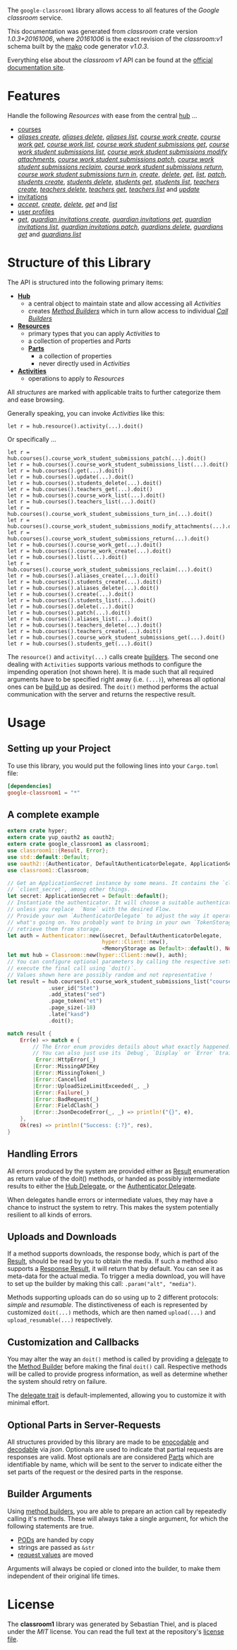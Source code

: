 <!---
DO NOT EDIT !
This file was generated automatically from 'src/mako/api/README.md.mako'
DO NOT EDIT !
-->
The `google-classroom1` library allows access to all features of the *Google classroom* service.

This documentation was generated from *classroom* crate version *1.0.3+20161006*, where *20161006* is the exact revision of the *classroom:v1* schema built by the [mako](http://www.makotemplates.org/) code generator *v1.0.3*.

Everything else about the *classroom* *v1* API can be found at the
[official documentation site](https://developers.google.com/classroom/).
# Features

Handle the following *Resources* with ease from the central [hub](https://docs.rs/google-classroom1/1.0.3+20161006/google_classroom1/struct.Classroom.html) ... 

* [courses](https://docs.rs/google-classroom1/1.0.3+20161006/google_classroom1/struct.Course.html)
 * [*aliases create*](https://docs.rs/google-classroom1/1.0.3+20161006/google_classroom1/struct.CourseAliaseCreateCall.html), [*aliases delete*](https://docs.rs/google-classroom1/1.0.3+20161006/google_classroom1/struct.CourseAliaseDeleteCall.html), [*aliases list*](https://docs.rs/google-classroom1/1.0.3+20161006/google_classroom1/struct.CourseAliaseListCall.html), [*course work create*](https://docs.rs/google-classroom1/1.0.3+20161006/google_classroom1/struct.CourseCourseWorkCreateCall.html), [*course work get*](https://docs.rs/google-classroom1/1.0.3+20161006/google_classroom1/struct.CourseCourseWorkGetCall.html), [*course work list*](https://docs.rs/google-classroom1/1.0.3+20161006/google_classroom1/struct.CourseCourseWorkListCall.html), [*course work student submissions get*](https://docs.rs/google-classroom1/1.0.3+20161006/google_classroom1/struct.CourseCourseWorkStudentSubmissionGetCall.html), [*course work student submissions list*](https://docs.rs/google-classroom1/1.0.3+20161006/google_classroom1/struct.CourseCourseWorkStudentSubmissionListCall.html), [*course work student submissions modify attachments*](https://docs.rs/google-classroom1/1.0.3+20161006/google_classroom1/struct.CourseCourseWorkStudentSubmissionModifyAttachmentCall.html), [*course work student submissions patch*](https://docs.rs/google-classroom1/1.0.3+20161006/google_classroom1/struct.CourseCourseWorkStudentSubmissionPatchCall.html), [*course work student submissions reclaim*](https://docs.rs/google-classroom1/1.0.3+20161006/google_classroom1/struct.CourseCourseWorkStudentSubmissionReclaimCall.html), [*course work student submissions return*](https://docs.rs/google-classroom1/1.0.3+20161006/google_classroom1/struct.CourseCourseWorkStudentSubmissionReturnCall.html), [*course work student submissions turn in*](https://docs.rs/google-classroom1/1.0.3+20161006/google_classroom1/struct.CourseCourseWorkStudentSubmissionTurnInCall.html), [*create*](https://docs.rs/google-classroom1/1.0.3+20161006/google_classroom1/struct.CourseCreateCall.html), [*delete*](https://docs.rs/google-classroom1/1.0.3+20161006/google_classroom1/struct.CourseDeleteCall.html), [*get*](https://docs.rs/google-classroom1/1.0.3+20161006/google_classroom1/struct.CourseGetCall.html), [*list*](https://docs.rs/google-classroom1/1.0.3+20161006/google_classroom1/struct.CourseListCall.html), [*patch*](https://docs.rs/google-classroom1/1.0.3+20161006/google_classroom1/struct.CoursePatchCall.html), [*students create*](https://docs.rs/google-classroom1/1.0.3+20161006/google_classroom1/struct.CourseStudentCreateCall.html), [*students delete*](https://docs.rs/google-classroom1/1.0.3+20161006/google_classroom1/struct.CourseStudentDeleteCall.html), [*students get*](https://docs.rs/google-classroom1/1.0.3+20161006/google_classroom1/struct.CourseStudentGetCall.html), [*students list*](https://docs.rs/google-classroom1/1.0.3+20161006/google_classroom1/struct.CourseStudentListCall.html), [*teachers create*](https://docs.rs/google-classroom1/1.0.3+20161006/google_classroom1/struct.CourseTeacherCreateCall.html), [*teachers delete*](https://docs.rs/google-classroom1/1.0.3+20161006/google_classroom1/struct.CourseTeacherDeleteCall.html), [*teachers get*](https://docs.rs/google-classroom1/1.0.3+20161006/google_classroom1/struct.CourseTeacherGetCall.html), [*teachers list*](https://docs.rs/google-classroom1/1.0.3+20161006/google_classroom1/struct.CourseTeacherListCall.html) and [*update*](https://docs.rs/google-classroom1/1.0.3+20161006/google_classroom1/struct.CourseUpdateCall.html)
* [invitations](https://docs.rs/google-classroom1/1.0.3+20161006/google_classroom1/struct.Invitation.html)
 * [*accept*](https://docs.rs/google-classroom1/1.0.3+20161006/google_classroom1/struct.InvitationAcceptCall.html), [*create*](https://docs.rs/google-classroom1/1.0.3+20161006/google_classroom1/struct.InvitationCreateCall.html), [*delete*](https://docs.rs/google-classroom1/1.0.3+20161006/google_classroom1/struct.InvitationDeleteCall.html), [*get*](https://docs.rs/google-classroom1/1.0.3+20161006/google_classroom1/struct.InvitationGetCall.html) and [*list*](https://docs.rs/google-classroom1/1.0.3+20161006/google_classroom1/struct.InvitationListCall.html)
* [user profiles](https://docs.rs/google-classroom1/1.0.3+20161006/google_classroom1/struct.UserProfile.html)
 * [*get*](https://docs.rs/google-classroom1/1.0.3+20161006/google_classroom1/struct.UserProfileGetCall.html), [*guardian invitations create*](https://docs.rs/google-classroom1/1.0.3+20161006/google_classroom1/struct.UserProfileGuardianInvitationCreateCall.html), [*guardian invitations get*](https://docs.rs/google-classroom1/1.0.3+20161006/google_classroom1/struct.UserProfileGuardianInvitationGetCall.html), [*guardian invitations list*](https://docs.rs/google-classroom1/1.0.3+20161006/google_classroom1/struct.UserProfileGuardianInvitationListCall.html), [*guardian invitations patch*](https://docs.rs/google-classroom1/1.0.3+20161006/google_classroom1/struct.UserProfileGuardianInvitationPatchCall.html), [*guardians delete*](https://docs.rs/google-classroom1/1.0.3+20161006/google_classroom1/struct.UserProfileGuardianDeleteCall.html), [*guardians get*](https://docs.rs/google-classroom1/1.0.3+20161006/google_classroom1/struct.UserProfileGuardianGetCall.html) and [*guardians list*](https://docs.rs/google-classroom1/1.0.3+20161006/google_classroom1/struct.UserProfileGuardianListCall.html)




# Structure of this Library

The API is structured into the following primary items:

* **[Hub](https://docs.rs/google-classroom1/1.0.3+20161006/google_classroom1/struct.Classroom.html)**
    * a central object to maintain state and allow accessing all *Activities*
    * creates [*Method Builders*](https://docs.rs/google-classroom1/1.0.3+20161006/google_classroom1/trait.MethodsBuilder.html) which in turn
      allow access to individual [*Call Builders*](https://docs.rs/google-classroom1/1.0.3+20161006/google_classroom1/trait.CallBuilder.html)
* **[Resources](https://docs.rs/google-classroom1/1.0.3+20161006/google_classroom1/trait.Resource.html)**
    * primary types that you can apply *Activities* to
    * a collection of properties and *Parts*
    * **[Parts](https://docs.rs/google-classroom1/1.0.3+20161006/google_classroom1/trait.Part.html)**
        * a collection of properties
        * never directly used in *Activities*
* **[Activities](https://docs.rs/google-classroom1/1.0.3+20161006/google_classroom1/trait.CallBuilder.html)**
    * operations to apply to *Resources*

All *structures* are marked with applicable traits to further categorize them and ease browsing.

Generally speaking, you can invoke *Activities* like this:

```Rust,ignore
let r = hub.resource().activity(...).doit()
```

Or specifically ...

```ignore
let r = hub.courses().course_work_student_submissions_patch(...).doit()
let r = hub.courses().course_work_student_submissions_list(...).doit()
let r = hub.courses().get(...).doit()
let r = hub.courses().update(...).doit()
let r = hub.courses().students_delete(...).doit()
let r = hub.courses().teachers_get(...).doit()
let r = hub.courses().course_work_list(...).doit()
let r = hub.courses().teachers_list(...).doit()
let r = hub.courses().course_work_student_submissions_turn_in(...).doit()
let r = hub.courses().course_work_student_submissions_modify_attachments(...).doit()
let r = hub.courses().course_work_student_submissions_return(...).doit()
let r = hub.courses().course_work_get(...).doit()
let r = hub.courses().course_work_create(...).doit()
let r = hub.courses().list(...).doit()
let r = hub.courses().course_work_student_submissions_reclaim(...).doit()
let r = hub.courses().aliases_create(...).doit()
let r = hub.courses().students_create(...).doit()
let r = hub.courses().aliases_delete(...).doit()
let r = hub.courses().create(...).doit()
let r = hub.courses().students_list(...).doit()
let r = hub.courses().delete(...).doit()
let r = hub.courses().patch(...).doit()
let r = hub.courses().aliases_list(...).doit()
let r = hub.courses().teachers_delete(...).doit()
let r = hub.courses().teachers_create(...).doit()
let r = hub.courses().course_work_student_submissions_get(...).doit()
let r = hub.courses().students_get(...).doit()
```

The `resource()` and `activity(...)` calls create [builders][builder-pattern]. The second one dealing with `Activities` 
supports various methods to configure the impending operation (not shown here). It is made such that all required arguments have to be 
specified right away (i.e. `(...)`), whereas all optional ones can be [build up][builder-pattern] as desired.
The `doit()` method performs the actual communication with the server and returns the respective result.

# Usage

## Setting up your Project

To use this library, you would put the following lines into your `Cargo.toml` file:

```toml
[dependencies]
google-classroom1 = "*"
```

## A complete example

```Rust
extern crate hyper;
extern crate yup_oauth2 as oauth2;
extern crate google_classroom1 as classroom1;
use classroom1::{Result, Error};
use std::default::Default;
use oauth2::{Authenticator, DefaultAuthenticatorDelegate, ApplicationSecret, MemoryStorage};
use classroom1::Classroom;

// Get an ApplicationSecret instance by some means. It contains the `client_id` and 
// `client_secret`, among other things.
let secret: ApplicationSecret = Default::default();
// Instantiate the authenticator. It will choose a suitable authentication flow for you, 
// unless you replace  `None` with the desired Flow.
// Provide your own `AuthenticatorDelegate` to adjust the way it operates and get feedback about 
// what's going on. You probably want to bring in your own `TokenStorage` to persist tokens and
// retrieve them from storage.
let auth = Authenticator::new(&secret, DefaultAuthenticatorDelegate,
                              hyper::Client::new(),
                              <MemoryStorage as Default>::default(), None);
let mut hub = Classroom::new(hyper::Client::new(), auth);
// You can configure optional parameters by calling the respective setters at will, and
// execute the final call using `doit()`.
// Values shown here are possibly random and not representative !
let result = hub.courses().course_work_student_submissions_list("courseId", "courseWorkId")
             .user_id("Stet")
             .add_states("sed")
             .page_token("et")
             .page_size(-18)
             .late("kasd")
             .doit();

match result {
    Err(e) => match e {
        // The Error enum provides details about what exactly happened.
        // You can also just use its `Debug`, `Display` or `Error` traits
         Error::HttpError(_)
        |Error::MissingAPIKey
        |Error::MissingToken(_)
        |Error::Cancelled
        |Error::UploadSizeLimitExceeded(_, _)
        |Error::Failure(_)
        |Error::BadRequest(_)
        |Error::FieldClash(_)
        |Error::JsonDecodeError(_, _) => println!("{}", e),
    },
    Ok(res) => println!("Success: {:?}", res),
}

```
## Handling Errors

All errors produced by the system are provided either as [Result](https://docs.rs/google-classroom1/1.0.3+20161006/google_classroom1/enum.Result.html) enumeration as return value of 
the doit() methods, or handed as possibly intermediate results to either the 
[Hub Delegate](https://docs.rs/google-classroom1/1.0.3+20161006/google_classroom1/trait.Delegate.html), or the [Authenticator Delegate](https://docs.rs/yup-oauth2/*/yup_oauth2/trait.AuthenticatorDelegate.html).

When delegates handle errors or intermediate values, they may have a chance to instruct the system to retry. This 
makes the system potentially resilient to all kinds of errors.

## Uploads and Downloads
If a method supports downloads, the response body, which is part of the [Result](https://docs.rs/google-classroom1/1.0.3+20161006/google_classroom1/enum.Result.html), should be
read by you to obtain the media.
If such a method also supports a [Response Result](https://docs.rs/google-classroom1/1.0.3+20161006/google_classroom1/trait.ResponseResult.html), it will return that by default.
You can see it as meta-data for the actual media. To trigger a media download, you will have to set up the builder by making
this call: `.param("alt", "media")`.

Methods supporting uploads can do so using up to 2 different protocols: 
*simple* and *resumable*. The distinctiveness of each is represented by customized 
`doit(...)` methods, which are then named `upload(...)` and `upload_resumable(...)` respectively.

## Customization and Callbacks

You may alter the way an `doit()` method is called by providing a [delegate](https://docs.rs/google-classroom1/1.0.3+20161006/google_classroom1/trait.Delegate.html) to the 
[Method Builder](https://docs.rs/google-classroom1/1.0.3+20161006/google_classroom1/trait.CallBuilder.html) before making the final `doit()` call. 
Respective methods will be called to provide progress information, as well as determine whether the system should 
retry on failure.

The [delegate trait](https://docs.rs/google-classroom1/1.0.3+20161006/google_classroom1/trait.Delegate.html) is default-implemented, allowing you to customize it with minimal effort.

## Optional Parts in Server-Requests

All structures provided by this library are made to be [enocodable](https://docs.rs/google-classroom1/1.0.3+20161006/google_classroom1/trait.RequestValue.html) and 
[decodable](https://docs.rs/google-classroom1/1.0.3+20161006/google_classroom1/trait.ResponseResult.html) via *json*. Optionals are used to indicate that partial requests are responses 
are valid.
Most optionals are are considered [Parts](https://docs.rs/google-classroom1/1.0.3+20161006/google_classroom1/trait.Part.html) which are identifiable by name, which will be sent to 
the server to indicate either the set parts of the request or the desired parts in the response.

## Builder Arguments

Using [method builders](https://docs.rs/google-classroom1/1.0.3+20161006/google_classroom1/trait.CallBuilder.html), you are able to prepare an action call by repeatedly calling it's methods.
These will always take a single argument, for which the following statements are true.

* [PODs][wiki-pod] are handed by copy
* strings are passed as `&str`
* [request values](https://docs.rs/google-classroom1/1.0.3+20161006/google_classroom1/trait.RequestValue.html) are moved

Arguments will always be copied or cloned into the builder, to make them independent of their original life times.

[wiki-pod]: http://en.wikipedia.org/wiki/Plain_old_data_structure
[builder-pattern]: http://en.wikipedia.org/wiki/Builder_pattern
[google-go-api]: https://github.com/google/google-api-go-client

# License
The **classroom1** library was generated by Sebastian Thiel, and is placed 
under the *MIT* license.
You can read the full text at the repository's [license file][repo-license].

[repo-license]: https://github.com/Byron/google-apis-rsblob/master/LICENSE.md
